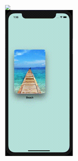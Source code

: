<img align="left"
src="https://raw.githubusercontent.com/exyte/SwiftUIResizableCard/blob/master/demo.gif"
width="480" />

![SwiftUIResizableCard](/demo.gif)